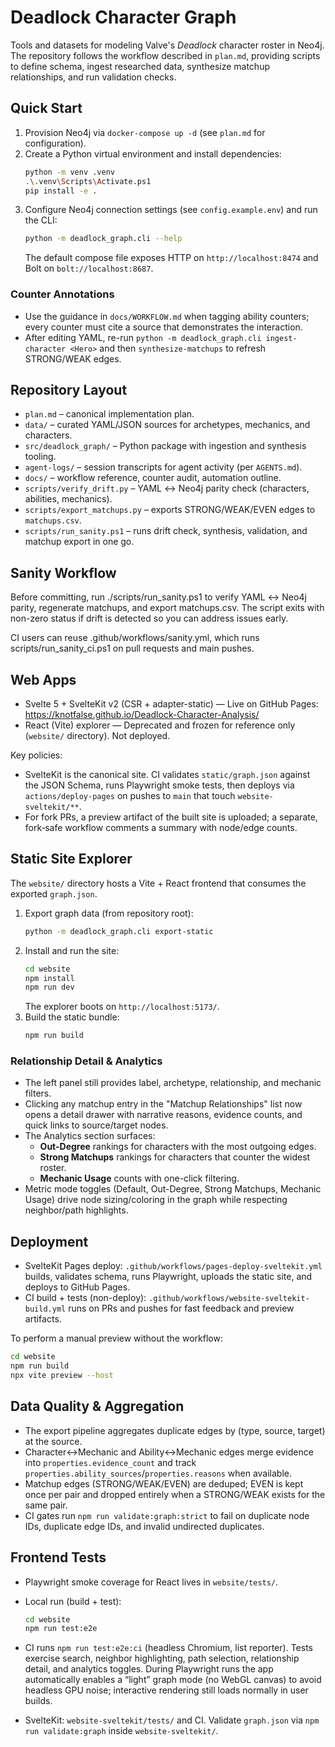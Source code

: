 # Deadlock Character Graph

Tools and datasets for modeling Valve's *Deadlock* character roster in Neo4j. The repository follows the workflow described in `plan.md`, providing scripts to define schema, ingest researched data, synthesize matchup relationships, and run validation checks.

## Quick Start

1. Provision Neo4j via `docker-compose up -d` (see `plan.md` for configuration).
2. Create a Python virtual environment and install dependencies:
   ```bash
   python -m venv .venv
   .\.venv\Scripts\Activate.ps1
   pip install -e .
   ```
3. Configure Neo4j connection settings (see `config.example.env`) and run the CLI:
   ```bash
   python -m deadlock_graph.cli --help
   ```
   The default compose file exposes HTTP on `http://localhost:8474` and Bolt on `bolt://localhost:8687`.

### Counter Annotations

- Use the guidance in `docs/WORKFLOW.md` when tagging ability counters; every counter must cite a source that demonstrates the interaction.
- After editing YAML, re-run `python -m deadlock_graph.cli ingest-character <Hero>` and then `synthesize-matchups` to refresh STRONG/WEAK edges.

## Repository Layout

- `plan.md` – canonical implementation plan.
- `data/` – curated YAML/JSON sources for archetypes, mechanics, and characters.
- `src/deadlock_graph/` – Python package with ingestion and synthesis tooling.
- `agent-logs/` – session transcripts for agent activity (per `AGENTS.md`).
- `docs/` – workflow reference, counter audit, automation outline.
- `scripts/verify_drift.py` – YAML ↔ Neo4j parity check (characters, abilities, mechanics).
- `scripts/export_matchups.py` – exports STRONG/WEAK/EVEN edges to `matchups.csv`.
- `scripts/run_sanity.ps1` – runs drift check, synthesis, validation, and matchup export in one go.

## Sanity Workflow

Before committing, run ./scripts/run_sanity.ps1 to verify YAML ↔ Neo4j parity, regenerate matchups, and export matchups.csv. The script exits with non-zero status if drift is detected so you can address issues early.

CI users can reuse .github/workflows/sanity.yml, which runs scripts/run_sanity_ci.ps1 on pull requests and main pushes.

## Web Apps

- Svelte 5 + SvelteKit v2 (CSR + adapter-static) — Live on GitHub Pages: https://knotfalse.github.io/Deadlock-Character-Analysis/
- React (Vite) explorer — Deprecated and frozen for reference only (`website/` directory). Not deployed.

Key policies:
- SvelteKit is the canonical site. CI validates `static/graph.json` against the JSON Schema, runs Playwright smoke tests, then deploys via `actions/deploy-pages` on pushes to `main` that touch `website-sveltekit/**`.
- For fork PRs, a preview artifact of the built site is uploaded; a separate, fork‑safe workflow comments a summary with node/edge counts.

## Static Site Explorer

The `website/` directory hosts a Vite + React frontend that consumes the exported `graph.json`.

1. Export graph data (from repository root):
   ```bash
   python -m deadlock_graph.cli export-static
   ```
2. Install and run the site:
   ```bash
   cd website
   npm install
   npm run dev
   ```
   The explorer boots on `http://localhost:5173/`.
3. Build the static bundle:
   ```bash
   npm run build
   ```

### Relationship Detail & Analytics

- The left panel still provides label, archetype, relationship, and mechanic filters.
- Clicking any matchup entry in the "Matchup Relationships" list now opens a detail drawer with narrative reasons, evidence counts, and quick links to source/target nodes.
- The Analytics section surfaces:
  - **Out-Degree** rankings for characters with the most outgoing edges.
  - **Strong Matchups** rankings for characters that counter the widest roster.
  - **Mechanic Usage** counts with one-click filtering.
- Metric mode toggles (Default, Out-Degree, Strong Matchups, Mechanic Usage) drive node sizing/coloring in the graph while respecting neighbor/path highlights.

## Deployment

- SvelteKit Pages deploy: `.github/workflows/pages-deploy-sveltekit.yml` builds, validates schema, runs Playwright, uploads the static site, and deploys to GitHub Pages.
- CI build + tests (non-deploy): `.github/workflows/website-sveltekit-build.yml` runs on PRs and pushes for fast feedback and preview artifacts.

To perform a manual preview without the workflow:
```bash
cd website
npm run build
npx vite preview --host
```

## Data Quality & Aggregation

- The export pipeline aggregates duplicate edges by (type, source, target) at the source.
- Character↔Mechanic and Ability↔Mechanic edges merge evidence into `properties.evidence_count` and track `properties.ability_sources`/`properties.reasons` when available.
- Matchup edges (STRONG/WEAK/EVEN) are deduped; EVEN is kept once per pair and dropped entirely when a STRONG/WEAK exists for the same pair.
- CI gates run `npm run validate:graph:strict` to fail on duplicate node IDs, duplicate edge IDs, and invalid undirected duplicates.

## Frontend Tests

- Playwright smoke coverage for React lives in `website/tests/`.
- Local run (build + test):
  ```bash
  cd website
  npm run test:e2e
  ```
- CI runs `npm run test:e2e:ci` (headless Chromium, list reporter). Tests exercise search, neighbor highlighting, path selection, relationship detail, and analytics toggles. During Playwright runs the app automatically enables a “light” graph mode (no WebGL canvas) to avoid headless GPU noise; interactive rendering still loads normally in user builds.

- SvelteKit: `website-sveltekit/tests/` and CI. Validate `graph.json` via `npm run validate:graph` inside `website-sveltekit/`.
